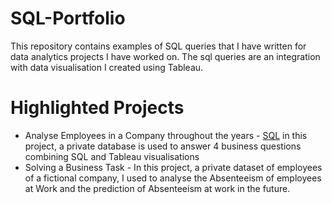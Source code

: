 # SQL-Portfolio

This repository contains examples of SQL queries that I have written for data analytics projects I have worked on. 
The sql queries are an integration with data visualisation I created using Tableau. 

# Highlighted Projects

- Analyse Employees in a Company throughout the years - [SQL](business_task.sql) in this project, a private database is used to answer 4 business questions combining SQL and Tableau visualisations 
- Solving a Business Task  - In this project, a private dataset of employees of a fictional company, I used to analyse the Absenteeism of employees at Work and the prediction of Absenteeism at work in the future. 
